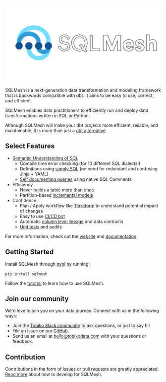 ![SQLMesh logo](sqlmesh.svg)

SQLMesh is a next-generation data transformation and modeling framework that is backwards compatible with dbt. It aims to be easy to use, correct, and efficient. 

SQLMesh enables data practitioners to efficiently run and deploy data transformations written in SQL or Python.

Although SQLMesh will make your dbt projects more efficient, reliable, and maintainable, it is more than just a [dbt alternative](https://tobikodata.com/sqlmesh_for_dbt_1.html). 

## Select Features
* [Semantic Understanding of SQL](https://tobikodata.com/semantic-understanding-of-sql.html)
    * Compile time error checking (for 10 different SQL dialects!)
    * Definitions using [simply SQL](https://sqlmesh.readthedocs.io/en/stable/concepts/models/sql_models/#sql-based-definition) (no need for redundant and confusing Jinja + YAML)
    * [Self documenting queries](https://tobikodata.com/metadata-everywhere.html) using native SQL Comments
* Efficiency
    * Never builds a table [more than once](https://tobikodata.com/simplicity-or-efficiency-how-dbt-makes-you-choose.html)
    * Partition-based [incremental models](https://tobikodata.com/correctly-loading-incremental-data-at-scale.html)
* Confidence
    * Plan / Apply workflow like [Terraform](https://www.terraform.io/) to understand potential impact of changes
    * Easy to use [CI/CD bot](https://sqlmesh.readthedocs.io/en/stable/integrations/github/)
    * Automatic [column level lineage](https://tobikodata.com/automatically-detecting-breaking-changes-in-sql-queries.html) and data contracts
    * [Unit tests](https://tobikodata.com/we-need-even-greater-expectations.html) and audits

For more information, check out the [website](https://sqlmesh.com) and [documentation](https://sqlmesh.readthedocs.io/en/stable/).

## Getting Started
Install SQLMesh through [pypi](https://pypi.org/project/sqlmesh/) by running:

```pip install sqlmesh```

Follow the [tutorial](https://sqlmesh.readthedocs.io/en/stable/quick_start/) to learn how to use SQLMesh.

## Join our community
We'd love to join you on your data journey. Connect with us in the following ways:

* Join the [Tobiko Slack community](https://tobikodata.com/slack) to ask questions, or just to say hi!
* File an issue on our [GitHub](https://github.com/TobikoData/sqlmesh/issues/new).
* Send us an email at [hello@tobikodata.com](hello@tobikodata.com) with your questions or feedback.

## Contribution
Contributions in the form of issues or pull requests are greatly appreciated. [Read more](https://sqlmesh.readthedocs.io/en/stable/development/) about how to develop for SQLMesh.

